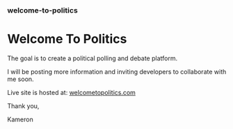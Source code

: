 ### welcome-to-politics

# Welcome To Politics

The goal is to create a political polling and debate platform.

I will be posting more information and inviting developers to collaborate with me soon.

Live site is hosted at: [welcometopolitics.com](http://www.welcometopolitics.com)



Thank you,

Kameron
